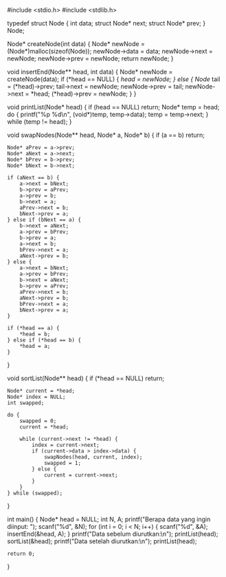 #include <stdio.h>
#include <stdlib.h>

typedef struct Node {
    int data;
    struct Node* next;
    struct Node* prev;
} Node;

Node* createNode(int data) {
    Node* newNode = (Node*)malloc(sizeof(Node));
    newNode->data = data;
    newNode->next = newNode;
    newNode->prev = newNode;
    return newNode;
}

void insertEnd(Node** head, int data) {
    Node* newNode = createNode(data);
    if (*head == NULL) {
        *head = newNode;
    } else {
        Node* tail = (*head)->prev;
        tail->next = newNode;
        newNode->prev = tail;
        newNode->next = *head;
        (*head)->prev = newNode;
    }
}

void printList(Node* head) {
    if (head == NULL) return;
    Node* temp = head;
    do {
        printf("%p %d\n", (void*)temp, temp->data);
        temp = temp->next;
    } while (temp != head);
}

void swapNodes(Node** head, Node* a, Node* b) {
    if (a == b) return;

    Node* aPrev = a->prev;
    Node* aNext = a->next;
    Node* bPrev = b->prev;
    Node* bNext = b->next;

    if (aNext == b) { 
        a->next = bNext;
        b->prev = aPrev;
        a->prev = b;
        b->next = a;
        aPrev->next = b;
        bNext->prev = a;
    } else if (bNext == a) { 
        b->next = aNext;
        a->prev = bPrev;
        b->prev = a;
        a->next = b;
        bPrev->next = a;
        aNext->prev = b;
    } else { 
        a->next = bNext;
        a->prev = bPrev;
        b->next = aNext;
        b->prev = aPrev;
        aPrev->next = b;
        aNext->prev = b;
        bPrev->next = a;
        bNext->prev = a;
    }

    if (*head == a) {
        *head = b;
    } else if (*head == b) {
        *head = a;
    }
}

void sortList(Node** head) {
    if (*head == NULL) return;

    Node* current = *head;
    Node* index = NULL;
    int swapped;

    do {
        swapped = 0;
        current = *head;

        while (current->next != *head) {
            index = current->next;
            if (current->data > index->data) {
                swapNodes(head, current, index);
                swapped = 1;
            } else {
                current = current->next;
            }
        }
    } while (swapped);
}

int main() {
    Node* head = NULL;
    int N, A;
    printf("Berapa data yang ingin diinput: ");
    scanf("%d", &N);
    for (int i = 0; i < N; i++) {
        scanf("%d", &A);
        insertEnd(&head, A);
    }
    printf("Data sebelum diurutkan:\n");
    printList(head);
    sortList(&head);
    printf("Data setelah diurutkan:\n");
    printList(head);

    return 0;
}
